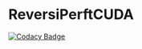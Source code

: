 # ReversiPerftCUDA

[![Codacy Badge](https://api.codacy.com/project/badge/Grade/2291a6fcd9984006ab6232800fa252f3)](https://app.codacy.com/app/PanicSheep/ReversiPerftCUDA?utm_source=github.com&utm_medium=referral&utm_content=PanicSheep/ReversiPerftCUDA&utm_campaign=Badge_Grade_Dashboard)